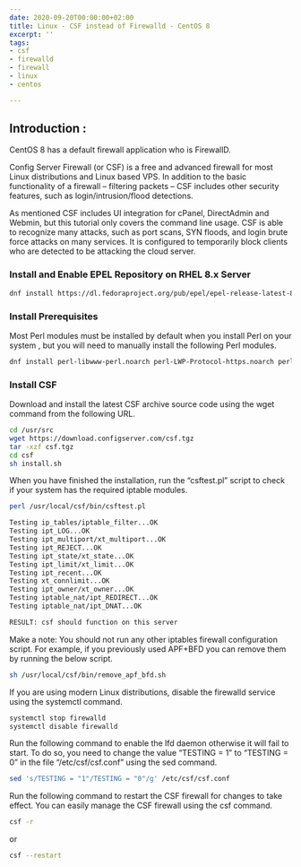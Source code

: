 ```yaml
---
date: 2020-09-20T00:00:00+02:00
title: Linux - CSF instead of Firewalld - CentOS 8
excerpt: ''
tags:
- csf
- firewalld
- firewall
- linux
- centos

---
```

## Introduction :

CentOS 8 has a default firewall application who is FirewallD.

Config Server Firewall (or CSF) is a free and advanced firewall for most Linux distributions and Linux based VPS. In addition to the basic functionality of a firewall – filtering packets – CSF includes other security features, such as login/intrusion/flood detections.

As mentioned CSF includes UI integration for cPanel, DirectAdmin and Webmin, but this tutorial only covers the command line usage. CSF is able to recognize many attacks, such as port scans, SYN floods, and login brute force attacks on many services. It is configured to temporarily block clients who are detected to be attacking the cloud server.

### Install and Enable EPEL Repository on RHEL 8.x Server

```zsh
dnf install https://dl.fedoraproject.org/pub/epel/epel-release-latest-8.noarch.rpm -y
```

### Install Prerequisites

Most Perl modules must be installed by default when you install Perl on your system , but you will need to manually install the following Perl modules.

```zsh
dnf install perl-libwww-perl.noarch perl-LWP-Protocol-https.noarch perl-GDGraph wget tar perl-Math-BigInt
```

### Install CSF

Download and install the latest CSF archive source code using the wget command from the following URL.

```zsh
cd /usr/src
wget https://download.configserver.com/csf.tgz
tar -xzf csf.tgz
cd csf
sh install.sh
```

When you have finished the installation, run the “csftest.pl” script to check if your system has the required iptable modules.

```zsh
perl /usr/local/csf/bin/csftest.pl
```

```zsh
Testing ip_tables/iptable_filter...OK
Testing ipt_LOG...OK
Testing ipt_multiport/xt_multiport...OK
Testing ipt_REJECT...OK
Testing ipt_state/xt_state...OK
Testing ipt_limit/xt_limit...OK
Testing ipt_recent...OK
Testing xt_connlimit...OK
Testing ipt_owner/xt_owner...OK
Testing iptable_nat/ipt_REDIRECT...OK
Testing iptable_nat/ipt_DNAT...OK

RESULT: csf should function on this server
```

Make a note: You should not run any other iptables firewall configuration script. For example, if you previously used APF+BFD you can remove them by running the below script.

```zsh
sh /usr/local/csf/bin/remove_apf_bfd.sh
```

If you are using modern Linux distributions, disable the firewalld service using the systemctl command.

```zsh
systemctl stop firewalld
systemctl disable firewalld
```

Run the following command to enable the lfd daemon otherwise it will fail to start. To do so, you need to change the value “TESTING = 1” to “TESTING = 0” in the file “/etc/csf/csf.conf” using the sed command.

```zsh
sed 's/TESTING = "1"/TESTING = "0"/g' /etc/csf/csf.conf
```

Run the following command to restart the CSF firewall for changes to take effect. You can easily manage the CSF firewall using the csf command.

```zsh
csf -r
```
or
```zsh
csf --restart
```